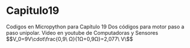 # Capitulo19
Codigos en Micropython para Capítulo 19 
Dos códigos para motor paso a paso unipolar. Video en youtube de Computadoras y Sensores
$$V_0=9V\cdot\frac{0,9\ Ω}{1Ω+0,9Ω}=2,077\ V\$$
